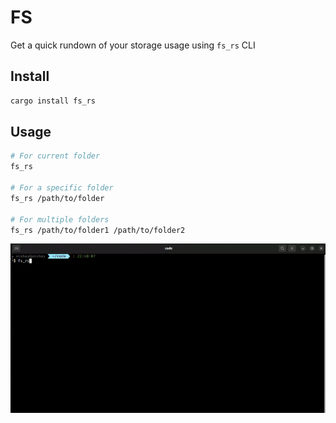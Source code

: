 # FS

Get a quick rundown of your storage usage using `fs_rs` CLI

## Install

```sh
cargo install fs_rs
```

## Usage

```sh
# For current folder
fs_rs

# For a specific folder
fs_rs /path/to/folder

# For multiple folders
fs_rs /path/to/folder1 /path/to/folder2
```
![fs_rs](https://raw.githubusercontent.com/akshaybabloo/fs_rs/main/assets/screencast.gif)